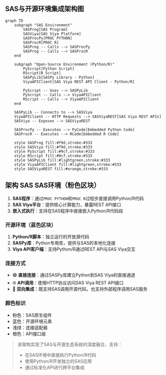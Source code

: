 
## SAS与开源环境集成架构图

```mermaid
graph TD
    subgraph "SAS Environment"
        SASProg[SAS Program]
        SASViya[SAS Viya Platform]
        SASProcPy[PROC PYTHON]
        SASProcR[PROC R]
        SASProg -- Calls --> SASProcPy
        SASProg -- Calls --> SASProcR
    end

    subgraph "Open-Source Environment (Python/R)"
        PyScript[Python Script]
        RScript[R Script]
        SASPyLib[SASPy Library - Python]
        ViyaAPIClient[SAS Viya REST API Client - Python/R]

        PyScript -- Uses --> SASPyLib
        PyScript -- Calls --> ViyaAPIClient
        RScript -- Calls --> ViyaAPIClient
    end

    SASPyLib -- Connects to --> SASViya
    ViyaAPIClient -- HTTP Requests --> SASViyaREST[SAS Viya REST APIs]
    SASViya -- Exposes --> SASViyaREST

    SASProcPy -- Executes --> PyCode[Embedded Python Code]
    SASProcR -- Executes --> RCode[Embedded R Code]

    style SASProg fill:#f9d,stroke:#333
    style SASViya fill:#f9d,stroke:#333
    style PyScript fill:#9cf,stroke:#333
    style RScript fill:#9cf,stroke:#333
    style SASPyLib fill:#lightgreen,stroke:#333
    style ViyaAPIClient fill:#lightgreen,stroke:#333
    style SASViyaREST fill:#orange,stroke:#333
```

## 架构 SAS SAS环境（粉色区块）
1. **SAS程序**：通过`PROC PYTHON`和`PROC R`过程步直接调用Python/R代码
2. **SAS Viya平台**：提供核心计算能力，暴露REST API接口
3. **嵌入式执行**：支持在SAS程序中直接嵌入Python/R代码段

### 开源环境（蓝色区块）
1. **Python/R脚本**：独立运行的开放源代码
2. **SASPy库**：Python专用库，提供与SAS的本地化连接
3. **Viya API客户端**：支持Python/R通过REST API与SAS Viya交互

### 连接方式
- 🟢 **直接连接**：通过SASPy库建立Python到SAS Viya的直接通道
- 🌐 **API调用**：使用HTTP协议访问SAS Viya REST API接口
- 🔄 **双向集成**：既支持SAS调用开源代码，也支持外部程序调用SAS服务

### 颜色标识
- 粉色：SAS原生组件
- 蓝色：开源环境元素
- 浅绿：连接适配器
- 橙色：API接口层

> 该架构实现了SAS与开源生态系统的深度融合，支持：  
> - 在SAS环境中直接执行Python/R代码  
> - 使用Python/R开发独立的SAS应用  
> - 通过标准化API进行跨平台集成

